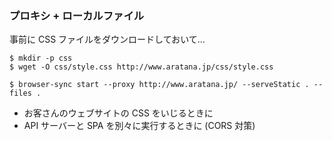 ### プロキシ + ローカルファイル

事前に CSS ファイルをダウンロードしておいて...

```
$ mkdir -p css
$ wget -O css/style.css http://www.aratana.jp/css/style.css

$ browser-sync start --proxy http://www.aratana.jp/ --serveStatic . --files .
```

* お客さんのウェブサイトの CSS をいじるときに
* API サーバーと SPA を別々に実行するときに (CORS 対策)
